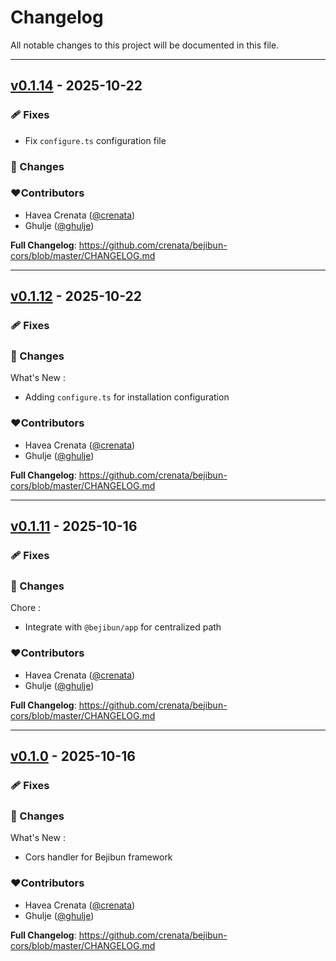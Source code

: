 # Changelog
All notable changes to this project will be documented in this file.

---

## [v0.1.14](https://github.com/crenata/bejibun-cors/compare/v0.1.12...v0.1.14) - 2025-10-22

### 🩹 Fixes
- Fix `configure.ts` configuration file

### 📖 Changes

### ❤️Contributors
- Havea Crenata ([@crenata](https://github.com/crenata))
- Ghulje ([@ghulje](https://github.com/ghulje))

**Full Changelog**: https://github.com/crenata/bejibun-cors/blob/master/CHANGELOG.md

---

## [v0.1.12](https://github.com/crenata/bejibun-cors/compare/v0.1.11...v0.1.12) - 2025-10-22

### 🩹 Fixes

### 📖 Changes
What's New :
- Adding `configure.ts` for installation configuration

### ❤️Contributors
- Havea Crenata ([@crenata](https://github.com/crenata))
- Ghulje ([@ghulje](https://github.com/ghulje))

**Full Changelog**: https://github.com/crenata/bejibun-cors/blob/master/CHANGELOG.md

---

## [v0.1.11](https://github.com/crenata/bejibun-cors/compare/v0.1.0...v0.1.11) - 2025-10-16

### 🩹 Fixes

### 📖 Changes
Chore :
- Integrate with `@bejibun/app` for centralized path

### ❤️Contributors
- Havea Crenata ([@crenata](https://github.com/crenata))
- Ghulje ([@ghulje](https://github.com/ghulje))

**Full Changelog**: https://github.com/crenata/bejibun-cors/blob/master/CHANGELOG.md

---

## [v0.1.0](https://github.com/crenata/bejibun-cors/compare/v0.1.0...v0.1.0) - 2025-10-16

### 🩹 Fixes

### 📖 Changes
What's New :
- Cors handler for Bejibun framework

### ❤️Contributors
- Havea Crenata ([@crenata](https://github.com/crenata))
- Ghulje ([@ghulje](https://github.com/ghulje))

**Full Changelog**: https://github.com/crenata/bejibun-cors/blob/master/CHANGELOG.md